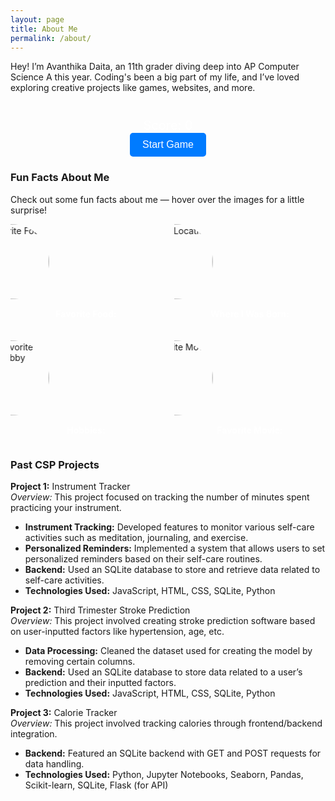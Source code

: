```yaml
---
layout: page
title: About Me
permalink: /about/
---
```


Hey! I’m Avanthika Daita, an 11th grader diving deep into AP Computer Science A this year. Coding's been a big part of my life, and I’ve loved exploring creative projects like games, websites, and more.

<div id="game">
    <div id="flag-grid">
        <!-- Flags will be dynamically added here -->
    </div>
    <div id="countries">
        <!-- Country names will be dynamically added here -->
    </div>
    <div id="score">Score: 0</div>
    <button id="start-game">Start Game</button>
</div>

<style>
#game {
    text-align: center;
    margin: 20px;
    color: #fff; /* Ensures readability on black background */
}

#flag-grid {
    display: grid;
    grid-template-columns: repeat(4, 100px); /* Grid layout for flags */
    gap: 10px;
    justify-content: center;
    margin-bottom: 20px;
}

.flag {
    width: 100px;
    height: 60px;
    border: 2px solid #ddd;
    background-size: cover;
    background-position: center;
    background-color: #333; /* Contrast for flag visibility */
}

#countries {
    margin-top: 20px;
}

.country {
    display: inline-block;
    padding: 10px;
    margin: 5px;
    background-color: #444;
    color: #fff; /* Text color for readability */
    cursor: pointer;
    border-radius: 5px;
}

#score {
    margin-top: 20px;
    font-size: 20px;
}

#start-game {
    padding: 10px 20px;
    background-color: #007bff;
    color: #fff;
    border: none;
    border-radius: 5px;
    cursor: pointer;
    font-size: 16px;
}

#start-game:hover {
    background-color: #0056b3;
}
</style>

<script>
const flags = [
    { country: 'Sweden', src: 'https://upload.wikimedia.org/wikipedia/en/thumb/4/4c/Flag_of_Sweden.svg/1200px-Flag_of_Sweden.svg.png' },
    { country: 'Gambia', src: 'https://upload.wikimedia.org/wikipedia/commons/thumb/7/77/Flag_of_The_Gambia.svg/640px-Flag_of_The_Gambia.svg.png' },
    { country: 'Japan', src: 'https://upload.wikimedia.org/wikipedia/en/9/9e/Flag_of_Japan.svg' },
    { country: 'India', src: 'https://upload.wikimedia.org/wikipedia/commons/b/bc/Flag_of_India.png' }
    // Add more flags and countries if needed
];

let score = 0;

function startGame() {
    const flagGrid = document.getElementById('flag-grid');
    const countriesDiv = document.getElementById('countries');
    flagGrid.innerHTML = '';
    countriesDiv.innerHTML = '';

    // Shuffle flags and countries
    const shuffledFlags = [...flags].sort(() => Math.random() - 0.5);
    const shuffledCountries = [...flags].sort(() => Math.random() - 0.5);

    // Create flag elements
    shuffledFlags.forEach(flag => {
        const flagElement = document.createElement('div');
        flagElement.classList.add('flag');
        flagElement.style.backgroundImage = `url(${flag.src})`;
        flagElement.setAttribute('data-country', flag.country);
        flagElement.ondrop = drop;
        flagElement.ondragover = allowDrop;
        flagGrid.appendChild(flagElement);
    });

    // Create country name elements
    shuffledCountries.forEach(flag => {
        const countryElement = document.createElement('div');
        countryElement.classList.add('country');
        countryElement.textContent = flag.country;
        countryElement.setAttribute('draggable', true);
        countryElement.ondragstart = drag;
        countriesDiv.appendChild(countryElement);
    });
}

function allowDrop(event) {
    event.preventDefault(); // Allow drag-and-drop functionality
}

function drag(event) {
    event.dataTransfer.setData("text", event.target.textContent); // Set the drag data
}

function drop(event) {
    event.preventDefault();
    const country = event.dataTransfer.getData("text");
    const flagCountry = event.target.getAttribute('data-country');

    if (country === flagCountry) {
        event.target.style.border = '2px solid green'; // Correct match
        score += 10;
        document.getElementById('score').textContent = `Score: ${score}`;
    } else {
        event.target.style.border = '2px solid red'; // Incorrect match
    }
}

// Start the game when the button is clicked
document.getElementById('start-game').addEventListener('click', startGame);
</script>




### Fun Facts About Me
Check out some fun facts about me — hover over the images for a little surprise!

<div class="about-section">
    <div class="fact">
        <div class="image-container">
            <img src="https://www.savoryonline.com/app/uploads/recipes/234767/ice-cream-sundaes-with-two-ingredient-hard-shell.jpg" alt="Favorite Food" class="fact-image">
        </div>
        <p><strong>Favorite Food:</strong></p>
    </div>

 <div class="fact">
        <div class="image-container">
            <img src="https://upload.wikimedia.org/wikipedia/en/thumb/4/41/Flag_of_India.svg/1200px-Flag_of_India.svg.png" alt="Born Location" class="fact-image">
        </div>
        <p><strong>Where I Was Born:</strong></p>
    </div>

 <div class="fact">
        <div class="image-container">
            <img src="https://www.ramapo.edu/crw/wp-content/uploads/sites/23/2012/07/books.jpg" alt="Favorite Hobby" class="fact-image">
        </div>
        <p><strong>Hobbies:</strong></p>
    </div>

<div class="fact">
        <div class="image-container">
            <img src="https://encrypted-tbn2.gstatic.com/images?q=tbn:ANd9GcSC1pmwVs3b9KW0IT4ivccOXPYRQbAH2VpOWLwSumVqwAnJ1u8G" alt="Favorite Movie" class="fact-image">
        </div>
        <p><strong>Favorite Movie:</strong></p>
    </div>
</div>

### Past CSP Projects

**Project 1:** Instrument Tracker  
*Overview:* This project focused on tracking the number of minutes spent practicing your instrument.

- **Instrument Tracking:** Developed features to monitor various self-care activities such as meditation, journaling, and exercise.
- **Personalized Reminders:** Implemented a system that allows users to set personalized reminders based on their self-care routines.
- **Backend:** Used an SQLite database to store and retrieve data related to self-care activities.
- **Technologies Used:** JavaScript, HTML, CSS, SQLite, Python

**Project 2:** Third Trimester Stroke Prediction  
*Overview:* This project involved creating stroke prediction software based on user-inputted factors like hypertension, age, etc.

- **Data Processing:** Cleaned the dataset used for creating the model by removing certain columns.
- **Backend:** Used an SQLite database to store data related to a user’s prediction and their inputted factors.
- **Technologies Used:** JavaScript, HTML, CSS, SQLite, Python

**Project 3:** Calorie Tracker  
*Overview:* This project involved tracking calories through frontend/backend integration.

- **Backend:** Featured an SQLite backend with GET and POST requests for data handling.
- **Technologies Used:** Python, Jupyter Notebooks, Seaborn, Pandas, Scikit-learn, SQLite, Flask (for API)


<style>
/* Layout */
.about-section {
    display: grid;
    grid-template-columns: repeat(2, 1fr);
    gap: 20px;
}

.fact {
    text-align: center;
    position: relative;
    overflow: hidden;
}

.fact p {
    color: #fff;
    margin-top: 15px;
}

/* Image Effects */
.image-container {
    width: 120px;
    height: 120px;
    perspective: 1000px;
    margin: 0 auto;
    margin-bottom: 10px;
}

.fact-image {
    width: 100%;
    height: 100%;
    object-fit: cover;
    border-radius: 50%;
    transition: transform 0.6s ease;
    backface-visibility: hidden;
}

.fact:hover .fact-image {
    transform: rotateY(180deg); /* Flipping effect */
}

.fact p {
    transition: transform 0.6s ease;
}

.fact:hover p {
    transform: translateY(-10px); /* Slide text up when hovered */
}

/* Animation for sliding effect */
@keyframes slideIn {
    0% {
        transform: translateX(-100%);
    }
    100% {
        transform: translateX(0);
    }
}

.fact-image {
    animation: slideIn 1s ease-in-out; /* Slide in effect for the image */
}

.fact:hover .fact-image {
    animation: none; /* Stops slide animation when hovering */
}
</style>
